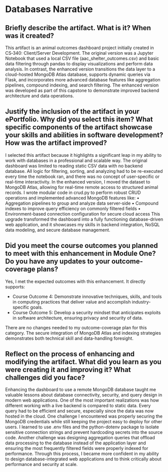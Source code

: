 # Databases Narrative

## **Briefly describe the artifact. What is it? When was it created?**

This artifact is an animal outcomes dashboard project initially created in CS‑340: Client/Server Development. The original version was a Jupyter Notebook that used a local CSV file (aac_shelter_outcomes.csv) and basic data filtering through pandas to display visualizations and perform data analysis. In contrast, the enhanced version transitions the data layer to a cloud-hosted MongoDB Atlas database, supports dynamic queries via Flask, and incorporates more advanced database features like aggregation pipelines, compound indexing, and search filtering. The enhanced version was developed as part of this capstone to demonstrate improved backend architecture and data operations.

## **Justify the inclusion of the artifact in your ePortfolio. Why did you select this item? What specific components of the artifact showcase your skills and abilities in software development? How was the artifact improved?**

I selected this artifact because it highlights a significant leap in my ability to work with databases in a professional and scalable way. The original dashboard was limited to reading static CSV data with no backend database. All logic for filtering, sorting, and analyzing had to be re-executed every time the notebook ran, and there was no concept of user-specific or real-time interactivity.
In the enhanced version, I moved the dataset to MongoDB Atlas, allowing for real-time remote access to structured animal records. I wrote modular code in crud.py to perform robust CRUD operations and implemented advanced MongoDB features like:
•	Aggregation pipelines to group and analyze data server-side
•	Compound indexes to improve query efficiency on commonly filtered fields
•	Environment-based connection configuration for secure cloud access
This upgrade transformed the dashboard into a fully functioning database-driven web application, and it showcases my skills in backend integration, NoSQL data modeling, and secure database management.

## **Did you meet the course outcomes you planned to meet with this enhancement in Module One? Do you have any updates to your outcome-coverage plans?**

Yes, I met the expected outcomes with this enhancement. It directly supports:

- Course Outcome 4: Demonstrate innovative techniques, skills, and tools in computing practices that deliver value and accomplish industry-specific goals.
-	Course Outcome 5: Develop a security mindset that anticipates exploits in software architecture, ensuring privacy and security of data.

There are no changes needed to my outcome-coverage plan for this category. The secure integration of MongoDB Atlas and indexing strategies demonstrates both technical skill and data-handling foresight.

## **Reflect on the process of enhancing and modifying the artifact. What did you learn as you were creating it and improving it? What challenges did you face?**

Enhancing the dashboard to use a remote MongoDB database taught me valuable lessons about database connectivity, security, and query design in modern web applications. One of the most important realizations was how different working with a live backend is compared to static data. Every query had to be efficient and secure, especially since the data was now hosted in the cloud.
One challenge I encountered was properly securing the MongoDB credentials while still keeping the project easy to deploy for other users. I learned to use .env files and the python-dotenv package to isolate sensitive connection strings and prevent hardcoding secrets into the source code. Another challenge was designing aggregation queries that offload data processing to the database instead of the application layer and ensuring the most frequently filtered fields were properly indexed for performance.
Through this process, I became more confident in my ability to design database-integrated web applications and to think critically about performance and security at scale.
